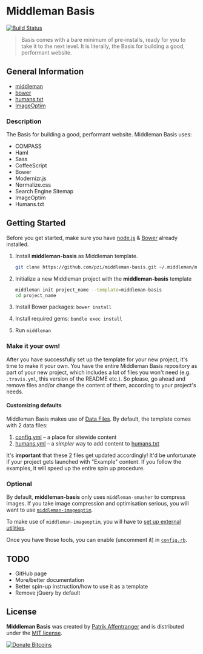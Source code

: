 # Middleman Basis

[![Build Status](https://travis-ci.org/pzi/middleman-basis.svg?branch=master)](https://travis-ci.org/pzi/middleman-basis)

> Basis comes with a bare minimum of pre-installs, ready for you to take it to the next level.
> It is literally, the Basis for building a good, performant website.


## General Information

 * [middleman][middleman-url]
 * [bower][bower-url]
 * [humans.txt][humanstxt-url]
 * [ImageOptim][imageoptim-url]


### Description

The Basis for building a good, performant website. Middleman Basis uses:

* COMPASS
* Haml
* Sass
* CoffeeScript
* Bower
* Modernizr.js
* Normalize.css
* Search Engine Sitemap
* ImageOptim
* Humans.txt


## Getting Started

Before you get started, make sure you have [node.js][nodejs-url] & [Bower][bower-url] already installed.

1. Install **middleman-basis** as Middleman template.

    ```bash
    git clone https://github.com/pzi/middleman-basis.git ~/.middleman/middleman-basis
    ```

2.  Initialize a new Middleman project with the **middleman-basis** template

    ```bash
    middleman init project_name --template=middleman-basis
    cd project_name
    ```

3. Install Bower packages: `bower install`

4. Install required gems: `bundle exec install`

5. Run `middleman`


### Make it your own!

After you have successfully set up the template for your new project, it's time to make it your own. You have the entire Middleman Basis repository as part of your new project, which includes a lot of files you won't need (e.g. `.travis.yml`, this version of the README etc.). So please, go ahead and remove files and/or change the content of them, according to your project's needs.

#### Customizing defaults

Middleman Basis makes use of [Data Files][middleman-data-files]. By default, the template comes with 2 data files:

1. [config.yml](data/config.yml) – a place for sitewide content
2. [humans.yml](data/humans.yml) – a *simpler* way to add content to [humans.txt][humanstxt-url]

It's **important** that these 2 files get updated accordingly! It'd be unfortunate if your project gets launched with "Example" content. If you follow the examples, it will speed up the entire spin up procedure.


### Optional

By default, **middleman-basis** only uses `middleman-smusher` to compress images. If you take image compression and optimisation serious, you will want to use [`middleman-imageoptim`](https://github.com/plasticine/middleman-imageoptim).

To make use of `middleman-imageoptim`, you will have to [set up external utilities][imageoptim-url].

Once you have those tools, you can enable (uncomment it) in [`config.rb`][imageoptim-config].


## TODO

* GitHub page
* More/better documentation
* Better spin-up instruction/how to use it as a template
* Remove jQuery by default


## License

**Middleman Basis** was created by [Patrik Affentranger][pzi-url] and is distributed under the [MIT license](LICENSE).

[![Donate Bitcoins](https://www.coinbase.com/assets/buttons/donation_small.png)](https://www.coinbase.com/checkouts/e01471f6102ffb787ea81c6f8e5e922c)


[bower-url]: http://bower.io/
[nodejs-url]: http://nodejs.org/
[middleman-url]: http://middlemanapp.com/
[pzi-url]: http://patrikaffentranger.me
[humanstxt-url]: http://humanstxt.org/
[middleman-data-files]: https://middlemanapp.com/advanced/data_files/
[imageoptim-url]: https://github.com/toy/image_optim
[imageoptim-config]: config.rb#L66
